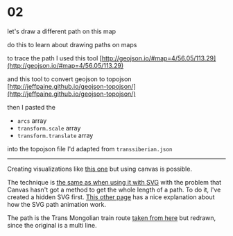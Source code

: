 # 02

let's draw a different path on this map

do this to learn about drawing paths on maps

to trace the path I used this tool [http://geojson.io/#map=4/56.05/113.29](http://geojson.io/#map=4/56.05/113.29)

and this tool to convert geojson to topojson [http://jeffpaine.github.io/geojson-topojson/](http://jeffpaine.github.io/geojson-topojson/)

then I pasted the 
- `arcs` array
- `transform.scale` array
- `transform.translate` array

into the topojson file I'd adapted from `transsiberian.json`
 
---

Creating visualizations like [this one](http://bl.ocks.org/rveciana/8464690) but using canvas is possible.

The technique is [the same as when using it with SVG](http://stackoverflow.com/questions/25442709/draw-html5-javascript-canvas-path-in-time) with the problem that Canvas hasn't got a method to get the whole length of a path. To do it, I've created a hidden SVG first. [This other page](https://css-tricks.com/svg-line-animation-works/) has a nice explanation about how the SVG path animation work.

The path is the Trans Mongolian train route [taken from here](http://gisforthought.com/trans-siberian-on-github) but redrawn, since the original is a multi line.
